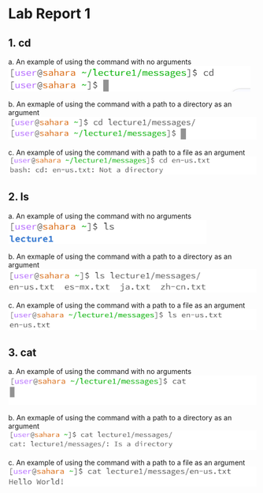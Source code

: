 # Lab Report 1

## 1. cd
a. An example of using the command with no arguments <br />
![Image](https://github.com/Azathotha/cse15l-lab-reports/blob/main/images/cd_no_arg.png)

b. An exmaple of using the command with a path to a directory as an argument <br />
![Image](https://github.com/Azathotha/cse15l-lab-reports/blob/main/images/cd_direct.png)

c. An example of using the command with a path to a file as an argument  <br />
![Image](https://github.com/Azathotha/cse15l-lab-reports/blob/main/images/cd_file.png)

## 2. ls
a. An example of using the command with no arguments <br />
![Image](https://github.com/Azathotha/cse15l-lab-reports/blob/main/images/ls_no_arg.png)

b. An exmaple of using the command with a path to a directory as an argument <br />
![Image](https://github.com/Azathotha/cse15l-lab-reports/blob/main/images/ls_direct.png)

c. An example of using the command with a path to a file as an argument  <br />
![Image](https://github.com/Azathotha/cse15l-lab-reports/blob/main/images/ls_file.png)

## 3. cat
a. An example of using the command with no arguments <br />
![Image](https://github.com/Azathotha/cse15l-lab-reports/blob/main/images/cat_no_arg.png)

b. An exmaple of using the command with a path to a directory as an argument <br />
![Image](https://github.com/Azathotha/cse15l-lab-reports/blob/main/images/cat_direct.png)

c. An example of using the command with a path to a file as an argument  <br />
![Image](https://github.com/Azathotha/cse15l-lab-reports/blob/main/images/cat_file.png)





